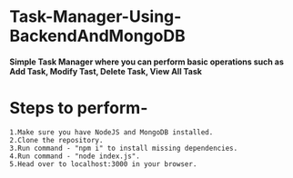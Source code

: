 # Task-Manager-Using-BackendAndMongoDB

#### Simple Task Manager where you can perform basic operations such as Add Task, Modify Tast, Delete Task, View All Task

# Steps to perform- 

    1.Make sure you have NodeJS and MongoDB installed.
    2.Clone the repository.
    3.Run command - "npm i" to install missing dependencies.
    4.Run command - "node index.js".
    5.Head over to localhost:3000 in your browser.
    
